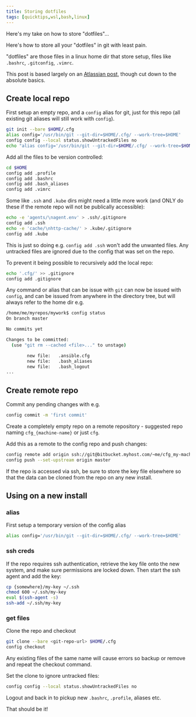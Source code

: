 ```yaml
---
title: Storing dotfiles
tags: [quicktips,wsl,bash,linux]
---
```

Here's my take on how to store "dotfiles"...
<!--more-->
Here's how to store all your "dotfiles" in git with least pain.

"dotfiles" are those files in a linux home dir that store setup, files like
`.bashrc`, `.gitconfig`, `.vimrc`.

This post is based largely on an [Atlassian post](https://www.atlassian.com/git/tutorials/dotfiles),
though cut down to the absolute basics.

## Create local repo

First setup an empty repo, and a `config` alias for git, just for this repo
(all existing git aliases will still work with `config`).

```bash
git init --bare $HOME/.cfg
alias config='/usr/bin/git --git-dir=$HOME/.cfg/ --work-tree=$HOME'
config config --local status.showUntrackedFiles no
echo "alias config='/usr/bin/git --git-dir=$HOME/.cfg/ --work-tree=$HOME'" >> $HOME/.bash_aliases
```

Add all the files to be version controlled:

```bash
cd $HOME
config add .profile
config add .bashrc
config add .bash_aliases
config add .vimrc
```

Some like `.ssh` and `.kube` dirs might need a little more work (and ONLY
do these if the remote repo will not be publically accessible):

```bash
echo -e 'agents/\nagent.env' > .ssh/.gitignore
config add .ssh
echo -e 'cache/\nhttp-cache/' > .kube/.gitignore
config add .kube
```

This is just so doing e.g. `config add .ssh` won't add the unwanted files.
Any untracked files are ignored due to the config that was set on the repo.

To prevent it being possible to recursively add the local repo:

```bash
echo '.cfg/' >> .gitignore
config add .gitignore
```

Any command or alias that can be issue with `git` can now be issued with
`config`, and can be issued from anywhere in the directory tree, but will always 
refer to the home dir e.g.

```bash
/home/me/myrepos/mywork$ config status
On branch master

No commits yet

Changes to be committed:
  (use "git rm --cached <file>..." to unstage)

        new file:   .ansible.cfg
        new file:   .bash_aliases
        new file:   .bash_logout
...
```

## Create remote repo

Commit any pending changes with e.g. 
```bash
config commit -m 'first commit'
```

Create a completely empty repo on a remote repository - suggested repo
naming `cfg_{machine-name}` or just `cfg`.

Add this as a remote to the config repo and push changes:

```bash
config remote add origin ssh://git@bitbucket.myhost.com/~me/cfg_my-machine.git
config push --set-upstream origin master
```

If the repo is accessed via ssh, be sure to store the key file elsewhere so that
the data can be cloned from the repo on any new install.

## Using on a new install

### alias

First setup a temporary version of the config alias

```bash
alias config='/usr/bin/git --git-dir=$HOME/.cfg/ --work-tree=$HOME'
```

### ssh creds

If the repo requires ssh authentication, retrieve the key file onto the new
system, and make sure permissions are locked down.  Then start the ssh agent
and add the key:

```bash
cp {somewhere}/my-key ~/.ssh
chmod 600 ~/.ssh/my-key
eval $(ssh-agent -s)
ssh-add ~/.ssh/my-key
```

### get files

Clone the repo and checkout
```bash
git clone --bare <git-repo-url> $HOME/.cfg
config checkout
```

Any existing files of the same name will cause errors so backup or remove
and repeat the checkout command.

Set the clone to ignore untracked files:

```bash
config config --local status.showUntrackedFiles no
```

Logout and back in to pickup new `.bashrc`, `.profile`, aliases etc.

That should be it!




